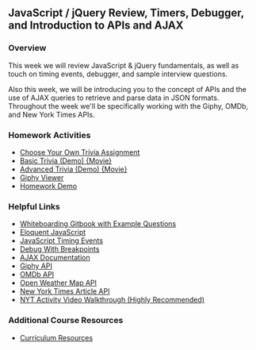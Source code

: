 ## JavaScript / jQuery Review, Timers, Debugger, and Introduction to APIs and AJAX


### Overview

This week we will review JavaScript & jQuery fundamentals, as well as touch on timing events, debugger, and sample interview questions.

Also this week, we will be introducing you to the concept of APIs and the use of AJAX queries to retrieve and parse data in JSON formats. Throughout the week we'll be specifically working with the Giphy, OMDb, and New York Times APIs.

### Homework Activities

* [Choose Your Own Trivia Assignment](../../05-timers/02-Homework/Instructions/)
* [Basic Trivia (Demo) {Movie}](../../05-timers/02-Homework/Instructions/basic-trivia-demo.mov)
* [Advanced Trivia (Demo) {Movie}](../../05-timers/02-Homework/Instructions/advanced-trivia-demo.mov)
* [Giphy Viewer](../../06-ajax/02-Homework/Instructions/)
* [Homework Demo](../../06-ajax/02-Homework/Instructions/homework_demo.mov)


### Helpful Links

* [Whiteboarding Gitbook with Example Questions](https://www.gitbook.com/read/book/the-coding-bootcamp/whiteboarding-algorithms-and-interview-questions?key=technicalInterview)
* [Eloquent JavaScript](http://eloquentjavascript.net/)
* [JavaScript Timing Events](http://www.w3schools.com/js/js_timing.asp)
* [Debug With Breakpoints](https://developers.google.com/web/tools/chrome-devtools/debug/breakpoints/?hl=en)
* [AJAX Documentation](http://api.jquery.com/jquery.ajax/)
* [Giphy API](https://developers.giphy.com/docs/)
* [OMDb API](http://www.omdbapi.com/)
* [Open Weather Map API](http://openweathermap.org/api)
* [New York Times Article API](http://developer.nytimes.com/docs/read/article_search_api_v2)
* [NYT Activity Video Walkthrough (Highly Recommended)](https://youtu.be/RQTVw6XJAac?list=PLgJ8UgkiorCnCFzNp0dP0zJyeFAgstYTj)

### Additional Course Resources

* [Curriculum Resources](../curriculum_resources.md)
